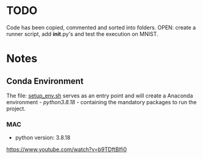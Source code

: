 # TODO 
Code has been copied, commented and sorted into folders. 
OPEN: create a runner script, add __init__.py's and test the execution on MNIST.

# Notes 

## Conda Environment 
The file: [setup_env.sh](./setup_env.yml) serves as an entry point and will create a Anaconda environment - _python3.8.18_ - containing the mandatory packages to run the project.

### MAC
- python version: 3.8.18


https://www.youtube.com/watch?v=b9TDftBlfi0